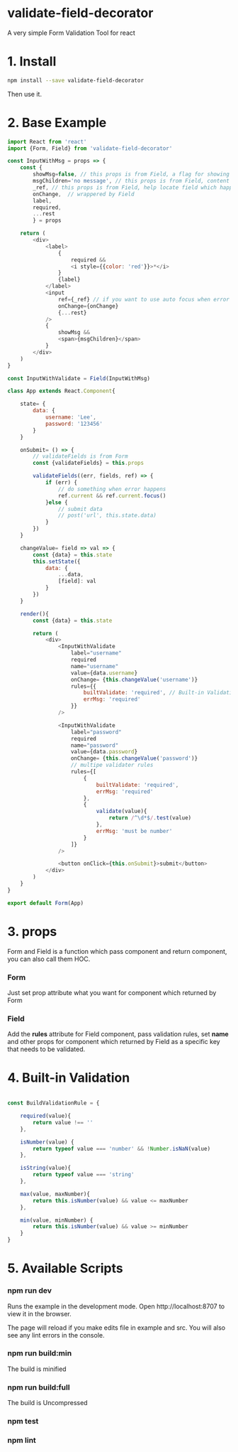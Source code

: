 # validate-field-decorator

A very simple Form Validation Tool for react

# 1. Install

```sh
npm install --save validate-field-decorator
```

Then use it.

# 2. Base Example
```js
import React from 'react'
import {Form, Field} from 'validate-field-decorator'

const InputWithMsg = props => {
    const {
        showMsg=false, // this props is from Field, a flag for showing error message
        msgChildren='no message', // this props is from Field, content of error message
        _ref, // this props is from Field, help locate field which happens error
        onChange,  // wrappered by Field
        label,
        required, 
        ...rest
        } = props

    return (
        <div>
            <label>
                {
                    required && 
                    <i style={{color: 'red'}}>*</i>
                }
                {label}
            </label>
            <input
                ref={_ref} // if you want to use auto focus when error happen, you neet to use _ref to translate ref
                onChange={onChange}
                {...rest}
            />
            {
                showMsg && 
                <span>{msgChildren}</span>
            }
        </div>
    )
}

const InputWithValidate = Field(InputWithMsg)

class App extends React.Component{

    state= {
        data: {
            username: 'Lee',
            password: '123456'
        }
    }

    onSubmit= () => {
        // validateFields is from Form
        const {validateFields} = this.props

        validateFields((err, fields, ref) => {
			if (err) {
                // do something when error happens
                ref.current && ref.current.focus()
			}else {
                // submit data
                // post('url', this.state.data)
			}
		})
    }

    changeValue= field => val => {
        const {data} = this.state
        this.setState({
            data: {
                ...data,
                [field]: val
            }
        })
    }

    render(){
        const {data} = this.state

        return (
            <div>
                <InputWithValidate
                    label="username"
                    required
                    name="username"
                    value={data.username}
                    onChange= {this.changeValue('username')}
                    rules={{
                        builtValidate: 'required', // Built-in Validation
                        errMsg: 'required'
                    }}
                />

                <InputWithValidate
                    label="password"
                    required
                    name="password"
                    value={data.password}
                    onChange= {this.changeValue('password')}
                    // multipe validater rules
                    rules={[
                        {
                            builtValidate: 'required',
                            errMsg: 'required'
                        },
                        {
                            validate(value){
                                return /^\d*$/.test(value)
                            },
                            errMsg: 'must be number'
                        }
                    ]}
                />

                <button onClick={this.onSubmit}>submit</button>
            </div>
        )
    }
}

export default Form(App)

```

# 3. props
Form and Field is a function which pass component and return component, you can also call them HOC.

### Form
Just set prop attribute what you want for component which returned by Form 

### Field
Add the <strong>rules</strong> attribute for Field component, pass validation rules, set <strong>name</strong> and other props for component which returned by Field as a specific key that needs to be validated.

# 4. Built-in Validation
```js

const BuildValidationRule = {

    required(value){
        return value !== ''
    },

    isNumber(value) {
        return typeof value === 'number' && !Number.isNaN(value)
    },

    isString(value){
        return typeof value === 'string'
    },

    max(value, maxNumber){
        return this.isNumber(value) && value <= maxNumber
    },

    min(value, minNumber) {
        return this.isNumber(value) && value >= minNumber
    }
}

```

# 5. Available Scripts
### npm run dev
Runs the example in the development mode.
Open http://localhost:8707 to view it in the browser.

The page will reload if you make edits file in example and src.
You will also see any lint errors in the console.

### npm run build:min
The build is minified 

### npm run build:full
The build is Uncompressed

### npm test

### npm lint

